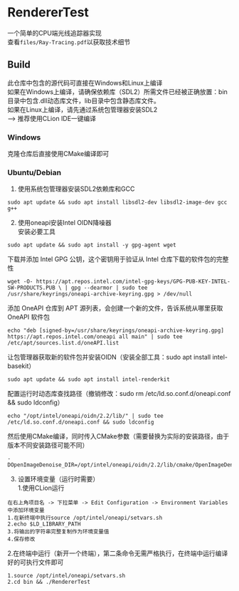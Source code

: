 # RendererTest
一个简单的CPU端光线追踪器实现  
查看`files/Ray-Tracing.pdf`以获取技术细节

## Build
此仓库中包含的源代码可直接在Windows和Linux上编译  
如果在Windows上编译，请确保依赖库（SDL2）所需文件已经被正确放置：bin目录中包含.dll动态库文件，lib目录中包含静态库文件。  
如果在Linux上编译，请先通过系统包管理器安装SDL2  
--> 推荐使用CLion IDE一键编译

### Windows
克隆仓库后直接使用CMake编译即可

### Ubuntu/Debian
1. 使用系统包管理器安装SDL2依赖库和GCC
```
sudo apt update && sudo apt install libsdl2-dev libsdl2-image-dev gcc g++
```
2. 使用oneapi安装Intel OIDN降噪器  
安装必要工具
```
sudo apt update && sudo apt install -y gpg-agent wget
```

下载并添加 Intel GPG 公钥，这个密钥用于验证从 Intel 仓库下载的软件包的完整性
```
wget -O- https://apt.repos.intel.com/intel-gpg-keys/GPG-PUB-KEY-INTEL-SW-PRODUCTS.PUB \ | gpg --dearmor | sudo tee /usr/share/keyrings/oneapi-archive-keyring.gpg > /dev/null
```

添加 OneAPI 仓库到 APT 源列表，会创建一个新的文件，告诉系统从哪里获取 OneAPI 软件包
```
echo "deb [signed-by=/usr/share/keyrings/oneapi-archive-keyring.gpg] https://apt.repos.intel.com/oneapi all main" | sudo tee /etc/apt/sources.list.d/oneAPI.list
```

让包管理器获取新的软件包并安装OIDN（安装全部工具：sudo apt install intel-basekit）
```
sudo apt update && sudo apt install intel-renderkit
```

配置运行时动态库查找路径（撤销修改：sudo rm /etc/ld.so.conf.d/oneapi.conf && sudo ldconfig）
```
echo "/opt/intel/oneapi/oidn/2.2/lib/" | sudo tee /etc/ld.so.conf.d/oneapi.conf && sudo ldconfig
```

然后使用CMake编译，同时传入CMake参数（需要替换为实际的安装路径，由于版本不同安装路径可能不同）
```
-DOpenImageDenoise_DIR=/opt/intel/oneapi/oidn/2.2/lib/cmake/OpenImageDenoise/
```

3. 设置环境变量（运行时需要）  
1.使用CLion运行
```
在右上角项目名 -> 下拉菜单 -> Edit Configuration -> Environment Variables中添加环境变量
1.在新终端中执行source /opt/intel/oneapi/setvars.sh
2.echo $LD_LIBRARY_PATH
3.将输出的字符串完整复制作为环境变量值
4.保存修改
```

2.在终端中运行（新开一个终端），第二条命令无需严格执行，在终端中运行编译好的可执行文件即可
```
1.source /opt/intel/oneapi/setvars.sh
2.cd bin && ./RendererTest
```
